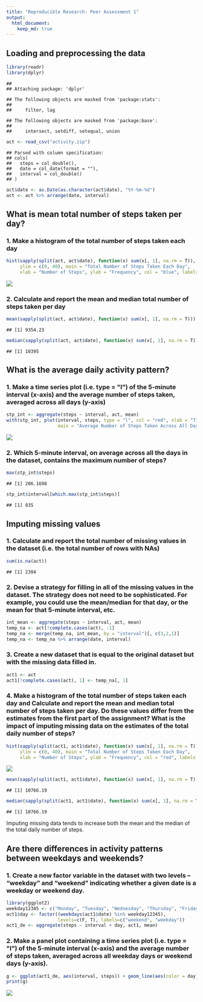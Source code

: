 ```yaml
---
title: "Reproducible Research: Peer Assessment 1"
output: 
  html_document:
    keep_md: true
---
```



## Loading and preprocessing the data


```r
library(readr)
library(dplyr)
```

```
## 
## Attaching package: 'dplyr'
```

```
## The following objects are masked from 'package:stats':
## 
##     filter, lag
```

```
## The following objects are masked from 'package:base':
## 
##     intersect, setdiff, setequal, union
```

```r
act <- read_csv("activity.zip")
```

```
## Parsed with column specification:
## cols(
##   steps = col_double(),
##   date = col_date(format = ""),
##   interval = col_double()
## )
```

```r
act$date <- as.Date(as.character(act$date), "%Y-%m-%d")
act <- act %>% arrange(date, interval)
```

## What is mean total number of steps taken per day?

### 1. Make a histogram of the total number of steps taken each day

```r
hist(sapply(split(act, act$date), function(x) sum(x[, 1], na.rm = T)), 
     ylim = c(0, 40), main = "Total Number of Steps Taken Each Day", 
     xlab = "Number of Steps", ylab = "Frequency", col = "blue", labels = T)
```

![](PA1_Yanfei_Chen_files/figure-html/unnamed-chunk-1-1.png)<!-- -->

### 2. Calculate and report the mean and median total number of steps taken per day

```r
mean(sapply(split(act, act$date), function(x) sum(x[, 1], na.rm = T)))
```

```
## [1] 9354.23
```

```r
median(sapply(split(act, act$date), function(x) sum(x[, 1], na.rm = T)))
```

```
## [1] 10395
```

## What is the average daily activity pattern?

### 1. Make a time series plot (i.e. type = "l") of the 5-minute interval (x-axis) and the average number of steps taken, averaged across all days (y-axis)

```r
stp_int <- aggregate(steps ~ interval, act, mean)
with(stp_int, plot(interval, steps, type = "l", col = "red", xlab = "Time", ylab = "Average Steps", 
                   main = "Average Number of Steps Taken Across All Day(5-minute interval)"))
```

![](PA1_Yanfei_Chen_files/figure-html/unnamed-chunk-2-1.png)<!-- -->

### 2. Which 5-minute interval, on average across all the days in the dataset, contains the maximum number of steps?

```r
max(stp_int$steps)
```

```
## [1] 206.1698
```

```r
stp_int$interval[which.max(stp_int$steps)]
```

```
## [1] 835
```

## Imputing missing values

### 1. Calculate and report the total number of missing values in the dataset (i.e. the total number of rows with NAs)

```r
sum(is.na(act))
```

```
## [1] 2304
```

### 2. Devise a strategy for filling in all of the missing values in the dataset. The strategy does not need to be sophisticated. For example, you could use the mean/median for that day, or the mean for that 5-minute interval, etc.

```r
int_mean <- aggregate(steps ~ interval, act, mean)
temp_na <- act[!complete.cases(act), -1]
temp_na <- merge(temp_na, int_mean, by = "interval")[, c(3,2,1)]
temp_na <- temp_na %>% arrange(date, interval)
```

### 3. Create a new dataset that is equal to the original dataset but with the missing data filled in.

```r
act1 <- act
act1[!complete.cases(act), 1] <- temp_na[, 1]
```

### 4. Make a histogram of the total number of steps taken each day and Calculate and report the mean and median total number of steps taken per day. Do these values differ from the estimates from the first part of the assignment? What is the impact of imputing missing data on the estimates of the total daily number of steps?

```r
hist(sapply(split(act1, act1$date), function(x) sum(x[, 1], na.rm = T)), 
     ylim = c(0, 40), main = "Total Number of Steps Taken Each Day", 
     xlab = "Number of Steps", ylab = "Frequency", col = "red", labels = T)
```

![](PA1_Yanfei_Chen_files/figure-html/unnamed-chunk-5-1.png)<!-- -->

```r
mean(sapply(split(act1, act1$date), function(x) sum(x[, 1], na.rm = T)))
```

```
## [1] 10766.19
```

```r
median(sapply(split(act1, act1$date), function(x) sum(x[, 1], na.rm = T)))
```

```
## [1] 10766.19
```
Imputing missing data tends to increase both the mean and the median of the total daily number of steps.

## Are there differences in activity patterns between weekdays and weekends?

### 1. Create a new factor variable in the dataset with two levels – “weekday” and “weekend” indicating whether a given date is a weekday or weekend day.

```r
library(ggplot2)
weekday12345 <- c("Monday", "Tuesday", "Wednesday", "Thursday", "Friday")
act1$day <- factor((weekdays(act1$date) %in% weekday12345), 
                   levels=c(F, T), labels=c("weekend", "weekday"))
act1_de <- aggregate(steps ~ interval + day, act1, mean)
```

### 2. Make a panel plot containing a time series plot (i.e. type = "l") of the 5-minute interval (x-axis) and the average number of steps taken, averaged across all weekday days or weekend days (y-axis).

```r
g <- ggplot(act1_de, aes(interval, steps)) + geom_line(aes(color = day)) + facet_grid(day ~ .) + labs(x = "Interval") + labs(y = "Average Number of Steps") + labs(title = "Average Number of Steps Taken in Weekdays and Weekends") + theme_bw()
print(g)
```

![](PA1_Yanfei_Chen_files/figure-html/unnamed-chunk-7-1.png)<!-- -->
